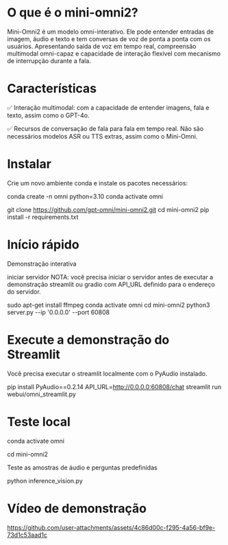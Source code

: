 # O que é o mini-omni2?

Mini-Omni2 é um modelo omni-interativo. Ele pode entender entradas de imagem, áudio e texto e tem conversas de voz de ponta a ponta com os usuários. Apresentando saída de voz em tempo real, compreensão multimodal omni-capaz e capacidade de interação flexível com mecanismo de interrupção durante a fala.

# Características
✅ Interação multimodal: com a capacidade de entender imagens, fala e texto, assim como o GPT-4o.

✅ Recursos de conversação de fala para fala em tempo real. Não são necessários modelos ASR ou TTS extras, assim como o Mini-Omni.

# Instalar
Crie um novo ambiente conda e instale os pacotes necessários:

conda create -n omni python=3.10
conda activate omni

git clone https://github.com/gpt-omni/mini-omni2.git
cd mini-omni2
pip install -r requirements.txt

# Início rápido
Demonstração interativa

iniciar servidor
NOTA: você precisa iniciar o servidor antes de executar a demonstração streamlit ou gradio com API_URL definido para o endereço do servidor.

sudo apt-get install ffmpeg
conda activate omni
cd mini-omni2
python3 server.py --ip '0.0.0.0' --port 60808

# Execute a demonstração do Streamlit
Você precisa executar o streamlit localmente com o PyAudio instalado.

pip install PyAudio==0.2.14
API_URL=http://0.0.0.0:60808/chat streamlit run webui/omni_streamlit.py

# Teste local

conda activate omni

cd mini-omni2

Teste as amostras de áudio e perguntas predefinidas

python inference_vision.py

# Vídeo de demonstração

https://github.com/user-attachments/assets/4c86d00c-f295-4a56-bf9e-73d1c53aad1c
